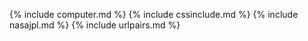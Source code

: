 {% include computer.md %}
{% include cssinclude.md %}
{% include nasajpl.md %}
{% include urlpairs.md %}